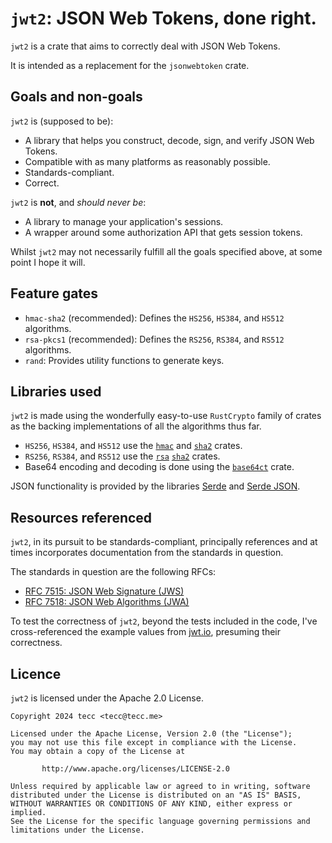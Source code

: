 # `jwt2`: JSON Web Tokens, done right.

`jwt2` is a crate that aims to correctly deal with JSON Web Tokens.

It is intended as a replacement for the `jsonwebtoken` crate.

## Goals and non-goals

`jwt2` is (supposed to be):
- A library that helps you construct, decode, sign, and verify 
  JSON Web Tokens.
- Compatible with as many platforms as reasonably possible.
- Standards-compliant.
- Correct.

`jwt2` is **not**, and *should never be*:
- A library to manage your application's sessions.
- A wrapper around some authorization API that gets session tokens.

Whilst `jwt2` may not necessarily fulfill all the goals specified above,
at some point I hope it will.

## Feature gates

- `hmac-sha2` (recommended): Defines the `HS256`, `HS384`, and `HS512` algorithms.
- `rsa-pkcs1` (recommended): Defines the `RS256`, `RS384`, and `RS512` algorithms.
- `rand`: Provides utility functions to generate keys.

## Libraries used

`jwt2` is made using the wonderfully easy-to-use `RustCrypto` family of crates as 
the backing implementations of all the algorithms thus far.
- `HS256`, `HS384`, and `HS512` use the 
  [`hmac`](https://github.com/RustCrypto/MACs/tree/master/hmac) and 
  [`sha2`](https://github.com/RustCrypto/hashes/tree/master/sha2) crates.
- `RS256`, `RS384`, and `RS512` use the 
  [`rsa`](https://github.com/RustCrypto/RSA)
  [`sha2`](https://github.com/RustCrypto/hashes/tree/master/sha2) crates.
- Base64 encoding and decoding is done using the 
  [`base64ct`](https://github.com/RustCrypto/formats/tree/master/base64ct) crate.

JSON functionality is provided by the libraries [Serde](https://serde.rs) 
and [Serde JSON](https://github.com/serde-rs/json).

## Resources referenced

`jwt2`, in its pursuit to be standards-compliant, principally references and at times
incorporates documentation from the standards in question.

The standards in question are the following RFCs:
- [RFC 7515: JSON Web Signature (JWS)](https://www.rfc-editor.org/rfc/rfc7515.html)
- [RFC 7518: JSON Web Algorithms (JWA)](https://www.rfc-editor.org/rfc/rfc7518.html)

To test the correctness of `jwt2`, beyond the tests included in the code, 
I've cross-referenced the example values from [jwt.io](https://jwt.io), presuming their correctness.

## Licence

`jwt2` is licensed under the Apache 2.0 License.

```
Copyright 2024 tecc <tecc@tecc.me>

Licensed under the Apache License, Version 2.0 (the "License");
you may not use this file except in compliance with the License.
You may obtain a copy of the License at

       http://www.apache.org/licenses/LICENSE-2.0

Unless required by applicable law or agreed to in writing, software
distributed under the License is distributed on an "AS IS" BASIS,
WITHOUT WARRANTIES OR CONDITIONS OF ANY KIND, either express or implied.
See the License for the specific language governing permissions and
limitations under the License.
```
